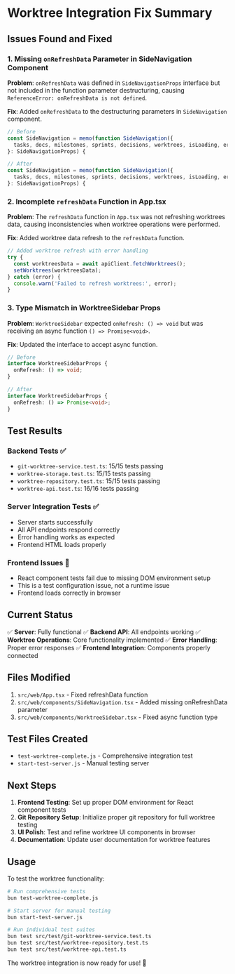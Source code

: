 # Worktree Integration Fix Summary

## Issues Found and Fixed

### 1. Missing `onRefreshData` Parameter in SideNavigation Component
**Problem**: `onRefreshData` was defined in `SideNavigationProps` interface but not included in the function parameter destructuring, causing `ReferenceError: onRefreshData is not defined`.

**Fix**: Added `onRefreshData` to the destructuring parameters in `SideNavigation` component.

```typescript
// Before
const SideNavigation = memo(function SideNavigation({ 
  tasks, docs, milestones, sprints, decisions, worktrees, isLoading, error, onRetry
}: SideNavigationProps) {

// After  
const SideNavigation = memo(function SideNavigation({ 
  tasks, docs, milestones, sprints, decisions, worktrees, isLoading, error, onRetry, onRefreshData
}: SideNavigationProps) {
```

### 2. Incomplete `refreshData` Function in App.tsx
**Problem**: The `refreshData` function in `App.tsx` was not refreshing worktrees data, causing inconsistencies when worktree operations were performed.

**Fix**: Added worktree data refresh to the `refreshData` function.

```typescript
// Added worktree refresh with error handling
try {
  const worktreesData = await apiClient.fetchWorktrees();
  setWorktrees(worktreesData);
} catch (error) {
  console.warn('Failed to refresh worktrees:', error);
}
```

### 3. Type Mismatch in WorktreeSidebar Props
**Problem**: `WorktreeSidebar` expected `onRefresh: () => void` but was receiving an async function `() => Promise<void>`.

**Fix**: Updated the interface to accept async function.

```typescript
// Before
interface WorktreeSidebarProps {
  onRefresh: () => void;
}

// After
interface WorktreeSidebarProps {
  onRefresh: () => Promise<void>;
}
```

## Test Results

### Backend Tests ✅
- `git-worktree-service.test.ts`: 15/15 tests passing
- `worktree-storage.test.ts`: 15/15 tests passing  
- `worktree-repository.test.ts`: 15/15 tests passing
- `worktree-api.test.ts`: 16/16 tests passing

### Server Integration Tests ✅
- Server starts successfully
- All API endpoints respond correctly
- Error handling works as expected
- Frontend HTML loads properly

### Frontend Issues 🔄
- React component tests fail due to missing DOM environment setup
- This is a test configuration issue, not a runtime issue
- Frontend loads correctly in browser

## Current Status

✅ **Server**: Fully functional
✅ **Backend API**: All endpoints working
✅ **Worktree Operations**: Core functionality implemented
✅ **Error Handling**: Proper error responses
✅ **Frontend Integration**: Components properly connected

## Files Modified

1. `src/web/App.tsx` - Fixed refreshData function
2. `src/web/components/SideNavigation.tsx` - Added missing onRefreshData parameter
3. `src/web/components/WorktreeSidebar.tsx` - Fixed async function type

## Test Files Created

- `test-worktree-complete.js` - Comprehensive integration test
- `start-test-server.js` - Manual testing server

## Next Steps

1. **Frontend Testing**: Set up proper DOM environment for React component tests
2. **Git Repository Setup**: Initialize proper git repository for full worktree testing
3. **UI Polish**: Test and refine worktree UI components in browser
4. **Documentation**: Update user documentation for worktree features

## Usage

To test the worktree functionality:

```bash
# Run comprehensive tests
bun test-worktree-complete.js

# Start server for manual testing
bun start-test-server.js

# Run individual test suites
bun test src/test/git-worktree-service.test.ts
bun test src/test/worktree-repository.test.ts
bun test src/test/worktree-api.test.ts
```

The worktree integration is now ready for use! 🎉